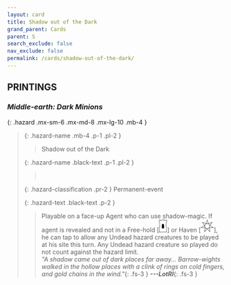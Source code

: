 ```yaml
---
layout: card
title: Shadow out of the Dark
grand_parent: Cards
parent: S
search_exclude: false
nav_exclude: false
permalink: /cards/shadow-out-of-the-dark/
---
```


## PRINTINGS


### _Middle-earth: Dark Minions_

{: .hazard .mx-sm-6 .mx-md-8 .mx-lg-10 .mb-4 }
> {: .hazard-name .mb-4 .p-1 .pl-2 }
> > <div class="hazard-mp"></div>
> > <div class="card-name">Shadow out of the Dark</div>
>
> {: .hazard-name .black-text .p-1 .pl-2 }
> > &nbsp;
>
> {: .hazard-classification .pr-2 }
> Permanent-event
>
> {: .hazard-text .black-text .p-2 }
> > Playable on a face-up Agent who can use shadow-magic. If agent is revealed and not in a Free-hold \[![](/assets/images/free-hold.svg)] or Haven \[![](/assets/images/free-haven.svg)], he can tap to allow any Undead hazard creatures to be played at his site this turn. Any Undead hazard creature so played do not count against the hazard limit. <br>_"A shadow came out of dark places far away... Barrow-wights walked in the hollow places with a clink of rings on cold fingers, and gold chains in the wind."_{: .fs-3 } ***---&#65279;LotRI***{: .fs-3 }  
>

